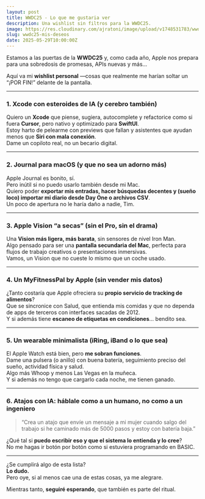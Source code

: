```yaml
---
layout: post
title: WWDC25 - Lo que me gustaria ver
description: Una wishlist sin filtros para la WWDC25.
image: https://res.cloudinary.com/ajratoni/image/upload/v1748531783/wwdc25-deseos_clrmve.png
slug: wwdc25-mis-deseos
date: 2025-05-29T10:00:00Z
---
```


Estamos a las puertas de la **WWDC25** y, como cada año, Apple nos prepara para una sobredosis de promesas, APIs nuevas y más… 

Aquí va mi **wishlist personal** —cosas que realmente me harían soltar un “¡POR FIN!” delante de la pantalla.

---

### 1. Xcode con esteroides de IA (y cerebro también)

Quiero un **Xcode** que piense, sugiera, autocomplete y refactorice como si fuera **Cursor**, pero nativo y optimizado para **SwiftUI**.  
Estoy harto de pelearme con previews que fallan y asistentes que ayudan menos que **Siri con mala conexión**.  
Dame un copiloto real, no un becario digital.

---

### 2. Journal para macOS (y que no sea un adorno más)

Apple Journal es bonito, sí.  
Pero inútil si no puedo usarlo también desde mi Mac.  
Quiero poder **exportar mis entradas, hacer búsquedas decentes y (sueño loco) importar mi diario desde Day One o archivos CSV**.  
Un poco de apertura no le haría daño a nadie, Tim.

---

### 3. Apple Vision “a secas” (sin el Pro, sin el drama)

Una **Vision más ligera, más barata**, sin sensores de nivel Iron Man.  
Algo pensado para ser una **pantalla secundaria del Mac**, perfecta para flujos de trabajo creativos o presentaciones inmersivas.  
Vamos, un Vision que no cueste lo mismo que un coche usado.

---

### 4. Un MyFitnessPal by Apple (sin vender mis datos)

¿Tanto costaría que Apple ofreciera su **propio servicio de tracking de alimentos**?  
Que se sincronice con Salud, que entienda mis comidas y que no dependa de apps de terceros con interfaces sacadas de 2012.  
Y si además tiene **escaneo de etiquetas en condiciones**… bendito sea.

---

### 5. Un wearable minimalista (iRing, iBand o lo que sea)

El Apple Watch está bien, pero **me sobran funciones**.  
Dame una pulsera (o anillo) con buena batería, seguimiento preciso del sueño, actividad física y salud.  
Algo más Whoop y menos Las Vegas en la muñeca.  
Y si además no tengo que cargarlo cada noche, me tienen ganado.

---

### 6. Atajos con IA: háblale como a un humano, no como a un ingeniero

> “Crea un atajo que envíe un mensaje a mi mujer cuando salgo del trabajo si he caminado más de 5000 pasos y estoy con batería baja.”

¿Qué tal si **puedo escribir eso y que el sistema lo entienda y lo cree**?  
No me hagas ir botón por botón como si estuviera programando en BASIC.

---

¿Se cumplirá algo de esta lista?  
**Lo dudo.**  
Pero oye, si al menos cae una de estas cosas, ya me alegrare.

Mientras tanto, **seguiré esperando**, que también es parte del ritual.
